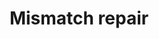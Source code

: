---
annotations:
- type: Pathway Ontology
  value: mismatch repair pathway
authors:
- MaintBot
- Thomas
- Khanspers
- Ddigles
description: 'DNA mismatch repair is a system for recognizing and repairing erroneous
  insertion, deletion and mis-incorporation of bases that can arise during DNA replication
  and recombination, as well as repairing some forms of DNA damage  Source: [[wikipedia:DNA_mismatch_repair|wikipedia]].'
last-edited: 2015-03-21
organisms:
- Equus caballus
redirect_from:
- /index.php/Pathway:WP1215
- /instance/WP1215
schema-jsonld:
- '@context': https://schema.org/
  '@id': https://wikipathways.github.io/pathways/WP1215.html
  '@type': Dataset
  creator:
    '@type': Organization
    name: WikiPathways
  description: 'DNA mismatch repair is a system for recognizing and repairing erroneous
    insertion, deletion and mis-incorporation of bases that can arise during DNA replication
    and recombination, as well as repairing some forms of DNA damage  Source: [[wikipedia:DNA_mismatch_repair|wikipedia]].'
  keywords:
  - XP_001489268.1
  - XP_001491533.1
  - XP_001917820.1
  - XP_001493912.1
  - XP_001494771.1
  - XP_001504393.1
  - XP_001488637.2
  - XP_001495351.2
  - MSH6
  license: CC0
  name: Mismatch repair
seo: CreativeWork
title: Mismatch repair
wpid: WP1215
---